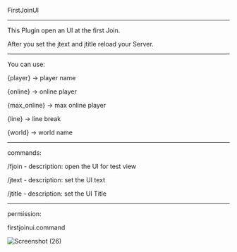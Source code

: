 FirstJoinUI

---------------
This Plugin open an UI at the first Join.

After you set the jtext and jtitle reload your Server.

---------------
You can use:

{player} -> player name

{online} -> online player

{max_online} -> max online player

{line} -> line break

{world} -> world name


---------------
commands:

/fjoin - description: open the UI for test view

/jtext - description: set the UI text

/jtitle - description: set the UI Title


---------------
permission: 

firstjoinui.command




![Screenshot (26)](https://user-images.githubusercontent.com/67799203/103339571-fcf3ba00-4a81-11eb-9985-7a96faaa9f23.png)
